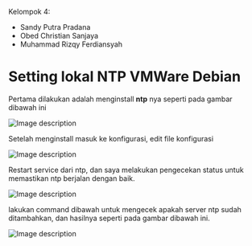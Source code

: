 Kelompok 4:
- Sandy Putra Pradana
- Obed Christian Sanjaya
- Muhammad Rizqy Ferdiansyah
# Setting lokal NTP VMWare Debian

Pertama dilakukan adalah menginstall **ntp** nya seperti pada gambar dibawah ini

![Image description](https://i.postimg.cc/tg4Wksbj/npm-Install.jpg)

Setelah menginstall masuk ke konfigurasi, edit file konfigurasi 

![Image description](https://i.postimg.cc/4dM6msrT/gedit.jpg)

Restart service dari ntp, dan saya melakukan pengecekan status untuk memastikan ntp berjalan dengan baik.

![Image description](https://i.postimg.cc/qv08tmZg/restart.jpg)

lakukan command dibawah untuk mengecek apakah server ntp sudah ditambahkan, dan hasilnya seperti pada gambar dibawah ini.

![Image description](https://i.postimg.cc/g0gqbvsj/ntpq.jpg)

